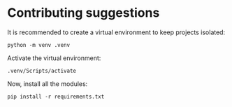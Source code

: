 # Contributing suggestions
It is recommended to create a virtual environment to keep projects isolated:
```
python -m venv .venv
```
Activate the virtual environment:
```
.venv/Scripts/activate
```
Now, install all the modules:
```
pip install -r requirements.txt
```
